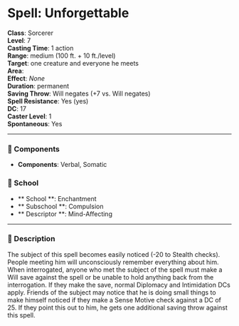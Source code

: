 
# Spell: Unforgettable
**Class**: Sorcerer  
**Level**: 7  
**Casting Time**: 1 action  
**Range**: medium (100 ft. + 10 ft./level)  
**Target**: one creature and everyone he meets  
**Area**:   
**Effect**: _None_  
**Duration**: permanent  
**Saving Throw**: Will negates (+7 vs. Will negates)  
**Spell Resistance**: Yes (yes)  
**DC**: 17  
**Caster Level**: 1  
**Spontaneous**: Yes

---

### 🔮 Components
- **Components**: Verbal, Somatic

### 🏫 School
- ** School **: Enchantment
- ** Subschool **: Compulsion
- ** Descriptor **: Mind-Affecting
---

### 📜 Description
The subject of this spell becomes easily noticed (-20 to Stealth checks). People meeting him will unconsciously remember everything about him. When interrogated, anyone who met the subject of the spell must make a Will save against the spell or be unable to hold anything back from the interrogation. If they make the save, normal Diplomacy and Intimidation DCs apply. Friends of the subject may notice that he is doing small things to make himself noticed if they make a Sense Motive check against a DC of 25. If they point this out to him, he gets one additional saving throw against this spell.
